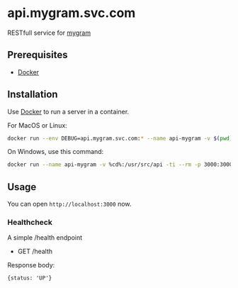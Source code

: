 # api.mygram.svc.com

RESTfull service for [mygram](https://gitlab.com/romanmatolych/mygram.com)

## Prerequisites

- [Docker](https://www.docker.com/)

## Installation

Use [Docker](https://www.docker.com/) to run a server in a container.

For MacOS or Linux:

```bash
docker run --env DEBUG=api.mygram.svc.com:* --name api-mygram -v $(pwd):/usr/src/api -ti --rm -p 3000:3000 -w /usr/src/api node:8.15-alpine npm start
```

On Windows, use this command:

```bash
docker run --name api-mygram -v %cd%:/usr/src/api -ti --rm -p 3000:3000 -w /usr/src/api node:8.15-alpine set DEBUG=api.mygram.svc.com:* & npm start
```

## Usage

You can open `http://localhost:3000` now.

### Healthcheck

A simple /health endpoint

- GET /health

Response body:

`{status: 'UP'}`